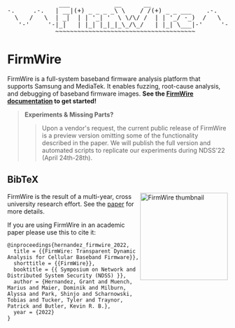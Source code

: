 <pre align="center">
              ___            __      __                         
-.     .-.   | __|(+) _ _ _ _\ \    / /(+) _ _ ___    .-.     .-
  \   /   \  | _|  | | '_| '  \ \/\/ /  | | '_/ -_)  /   \   /  
   '-'     '-|_|   | |_| |_|_|_\_/\_/   | |_| \___|-'     '-'   
             ~~~~~~~~~~~~~~~~~~~~~~~~~~~~~~~~~~~~~~             
</pre>

# FirmWire

FirmWire is a full-system baseband firmware analysis platform that supports Samsung and MediaTek. It enables fuzzing, root-cause analysis, and debugging of baseband firmware images. **See the [FirmWire documentation](https://firmwire.github.io/docs/installation.html) to get started!**

> **Experiments & Missing Parts?**
>> Upon a vendor's request, the current public release of FirmWire is a preview version omitting some of the functionality described in the paper.
We will publish the full version and automated scripts to replicate our experiments during NDSS'22 (April 24th-28th).

## BibTeX
<a href="https://hernan.de/research/papers/firmwire-ndss22-hernandez.pdf"> <img title="" src="https://user-images.githubusercontent.com/3030665/149030164-2adf65b2-114a-4f07-82ea-67cf1f65edef.png" alt="FirmWire thumbnail" align="right" width="200"></a>
FirmWire is the result of a multi-year, cross university research effort.
See the [paper](https://hernan.de/research/papers/firmwire-ndss22-hernandez.pdf) for more details.

If you are using FirmWire in an academic paper please use this to cite it:

```
@inproceedings{hernandez_firmwire_2022,
  title = {{FirmWire: Transparent Dynamic Analysis for Cellular Baseband Firmware}},
  shorttitle = {{FirmWire}},
  booktitle = {{ Symposium on Network and Distributed System Security (NDSS) }},
  author = {Hernandez, Grant and Muench, Marius and Maier, Dominik and Milburn, Alyssa and Park, Shinjo and Scharnowski, Tobias and Tucker, Tyler and Traynor, Patrick and Butler, Kevin R. B.},
  year = {2022}
}
```
